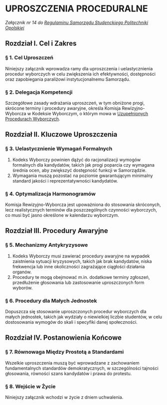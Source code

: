 ﻿# UPROSZCZENIA PROCEDURALNE

*Załącznik nr 14 do [Regulaminu Samorządu Studenckiego Politechniki Opolskiej](01-regulamin-sspo.md)*

## Rozdział I. Cel i Zakres

### § 1. Cel Uproszczeń
Niniejszy załącznik wprowadza ramy dla uproszczenia i uelastycznienia procedur wyborczych w celu zwiększenia ich efektywności, dostępności oraz zapobiegania paraliżowi instytucjonalnemu Samorządu.

### § 2. Delegacja Kompetencji
Szczegółowe zasady wdrażania uproszczeń, w tym obniżone progi, skrócone terminy i procedury awaryjne, określa Komisja Rewizyjno-Wyborcza w Kodeksie Wyborczym, o którym mowa w [Uzupełnionych Procedurach Wyborczych](14-uzupelnione-procedury.md).

## Rozdział II. Kluczowe Uproszczenia

### § 3. Uelastycznienie Wymagań Formalnych
1. Kodeks Wyborczy powinien dążyć do racjonalizacji wymogów formalnych dla kandydatów, takich jak progi poparcia czy wymagana średnia ocen, aby zwiększyć dostępność funkcji w Samorządzie.
2. Wymagania muszą pozostać na poziomie gwarantującym minimalny standard jakości i reprezentatywności kandydatów.

### § 4. Optymalizacja Harmonogramów
Komisja Rewizyjno-Wyborcza jest upoważniona do stosowania skróconych, lecz realistycznych terminów dla poszczególnych czynności wyborczych, co musi być jasno określone w kalendarzu wyborczym.

## Rozdział III. Procedury Awaryjne

### § 5. Mechanizmy Antykryzysowe
1. Kodeks Wyborczy musi zawierać procedury awaryjne na wypadek zaistnienia sytuacji kryzysowych, takich jak brak kandydatów, niska frekwencja lub inne okoliczności zagrażające ciągłości działania organów.
2. Procedury te mogą obejmować m.in. dodatkowe terminy zgłoszeń, przedłużenie głosowania lub zastosowanie uproszczonych form wyborów.

### § 6. Procedury dla Małych Jednostek
Dopuszcza się stosowanie uproszczonych procedur wyborczych dla małych jednostek, takich jak wydziały o niewielkiej liczbie studentów, w celu dostosowania wymogów do skali i specyfiki danej społeczności.

## Rozdział IV. Postanowienia Końcowe

### § 7. Równowaga Między Prostotą a Standardami
Wszelkie uproszczenia muszą być wprowadzane z zachowaniem fundamentalnych standardów demokratycznych, w szczególności tajności głosowania, równości szans kandydatów i prawa do protestu.

### § 8. Wejście w Życie
Niniejszy załącznik wchodzi w życie z dniem uchwalenia.



